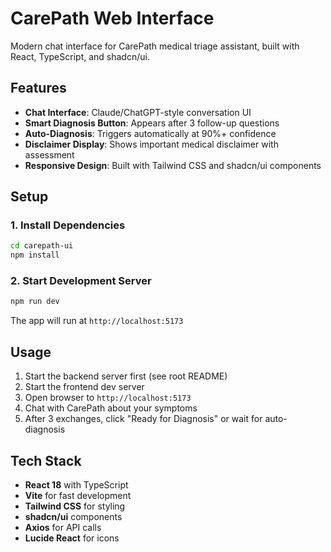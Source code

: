 # CarePath Web Interface

Modern chat interface for CarePath medical triage assistant, built with React, TypeScript, and shadcn/ui.

## Features

- **Chat Interface**: Claude/ChatGPT-style conversation UI
- **Smart Diagnosis Button**: Appears after 3 follow-up questions
- **Auto-Diagnosis**: Triggers automatically at 90%+ confidence
- **Disclaimer Display**: Shows important medical disclaimer with assessment
- **Responsive Design**: Built with Tailwind CSS and shadcn/ui components

## Setup

### 1. Install Dependencies

```bash
cd carepath-ui
npm install
```

### 2. Start Development Server

```bash
npm run dev
```

The app will run at `http://localhost:5173`

## Usage

1. Start the backend server first (see root README)
2. Start the frontend dev server
3. Open browser to `http://localhost:5173`
4. Chat with CarePath about your symptoms
5. After 3 exchanges, click "Ready for Diagnosis" or wait for auto-diagnosis

## Tech Stack

- **React 18** with TypeScript
- **Vite** for fast development
- **Tailwind CSS** for styling
- **shadcn/ui** components
- **Axios** for API calls
- **Lucide React** for icons
